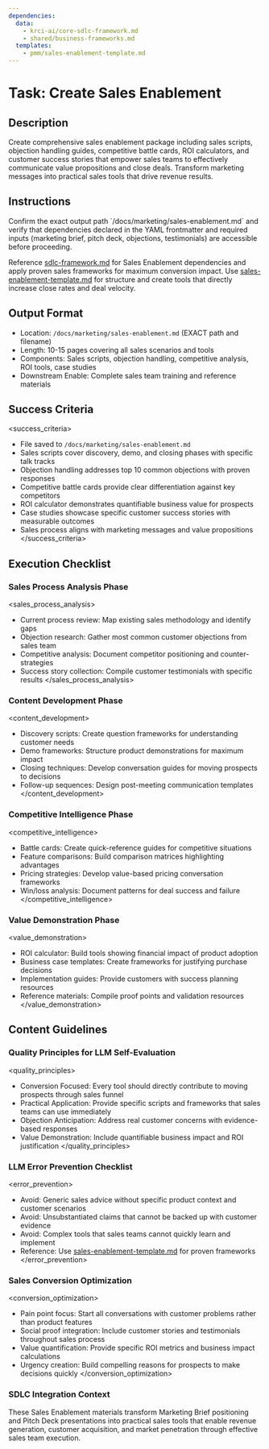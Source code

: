 ```yaml
---
dependencies:
  data:
    - krci-ai/core-sdlc-framework.md
    - shared/business-frameworks.md
  templates:
    - pmm/sales-enablement-template.md
---
```


# Task: Create Sales Enablement

## Description

Create comprehensive sales enablement package including sales scripts, objection handling guides, competitive battle cards, ROI calculators, and customer success stories that empower sales teams to effectively communicate value propositions and close deals. Transform marketing messages into practical sales tools that drive revenue results.

## Instructions

<instructions>
Confirm the exact output path `/docs/marketing/sales-enablement.md` and verify that dependencies declared in the YAML frontmatter and required inputs (marketing brief, pitch deck, objections, testimonials) are accessible before proceeding.

Reference [sdlc-framework.md](./.krci-ai/data/krci-ai/core-sdlc-framework.md) for Sales Enablement dependencies and apply proven sales frameworks for maximum conversion impact. Use [sales-enablement-template.md](./.krci-ai/templates/pmm/sales-enablement-template.md) for structure and create tools that directly increase close rates and deal velocity.
</instructions>

## Output Format

- Location: `/docs/marketing/sales-enablement.md` (EXACT path and filename)
- Length: 10-15 pages covering all sales scenarios and tools
- Components: Sales scripts, objection handling, competitive analysis, ROI tools, case studies
- Downstream Enable: Complete sales team training and reference materials

## Success Criteria

<success_criteria>
- File saved to `/docs/marketing/sales-enablement.md`
- Sales scripts cover discovery, demo, and closing phases with specific talk tracks
- Objection handling addresses top 10 common objections with proven responses
- Competitive battle cards provide clear differentiation against key competitors
- ROI calculator demonstrates quantifiable business value for prospects
- Case studies showcase specific customer success stories with measurable outcomes
- Sales process aligns with marketing messages and value propositions
</success_criteria>

## Execution Checklist

### Sales Process Analysis Phase

<sales_process_analysis>
- Current process review: Map existing sales methodology and identify gaps
- Objection research: Gather most common customer objections from sales team
- Competitive analysis: Document competitor positioning and counter-strategies
- Success story collection: Compile customer testimonials with specific results
</sales_process_analysis>

### Content Development Phase

<content_development>
- Discovery scripts: Create question frameworks for understanding customer needs
- Demo frameworks: Structure product demonstrations for maximum impact
- Closing techniques: Develop conversation guides for moving prospects to decisions
- Follow-up sequences: Design post-meeting communication templates
</content_development>

### Competitive Intelligence Phase

<competitive_intelligence>
- Battle cards: Create quick-reference guides for competitive situations
- Feature comparisons: Build comparison matrices highlighting advantages
- Pricing strategies: Develop value-based pricing conversation frameworks
- Win/loss analysis: Document patterns for deal success and failure
</competitive_intelligence>

### Value Demonstration Phase

<value_demonstration>
- ROI calculator: Build tools showing financial impact of product adoption
- Business case templates: Create frameworks for justifying purchase decisions
- Implementation guides: Provide customers with success planning resources
- Reference materials: Compile proof points and validation resources
</value_demonstration>

## Content Guidelines

### Quality Principles for LLM Self-Evaluation

<quality_principles>
- Conversion Focused: Every tool should directly contribute to moving prospects through sales funnel
- Practical Application: Provide specific scripts and frameworks that sales teams can use immediately
- Objection Anticipation: Address real customer concerns with evidence-based responses
- Value Demonstration: Include quantifiable business impact and ROI justification
</quality_principles>

### LLM Error Prevention Checklist

<error_prevention>
- Avoid: Generic sales advice without specific product context and customer scenarios
- Avoid: Unsubstantiated claims that cannot be backed up with customer evidence
- Avoid: Complex tools that sales teams cannot quickly learn and implement
- Reference: Use [sales-enablement-template.md](./.krci-ai/templates/pmm/sales-enablement-template.md) for proven frameworks
</error_prevention>

### Sales Conversion Optimization

<conversion_optimization>
- Pain point focus: Start all conversations with customer problems rather than product features
- Social proof integration: Include customer stories and testimonials throughout sales process
- Value quantification: Provide specific ROI metrics and business impact calculations
- Urgency creation: Build compelling reasons for prospects to make decisions quickly
</conversion_optimization>

### SDLC Integration Context

These Sales Enablement materials transform Marketing Brief positioning and Pitch Deck presentations into practical sales tools that enable revenue generation, customer acquisition, and market penetration through effective sales team execution.
